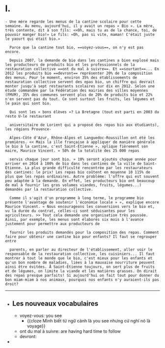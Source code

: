 # I.
	- Une mère regarde les menus de la cantine scolaire pour cette semaine. Au menu, aujourd'hui, il y avait un repas « Bio ». La mère, très contente, dit à son fils: <<Oh, mais tu as de la chance, toi, de pouvoir manger bio!» Le fils: «Oh, pas si vite, maman! C'était juste le yaourt qui était bio.» 
	  
	  Parce que la cantine tout bio, ==voyez-vous==, on n'y est pas encore.
	  
	  Depuis 2007, la demande de bio dans les cantines a bien explosé mais les producteurs de produits bio et les professionnels de la restauration collective ==ont du mal à suivre==. Et ==sourtant==... En 2012 les produits bio ==devront== représenter 20% de la composition des menus. Pour le moment, environ 35% des établissements de restauration collective servent des epas bio, un chiffre qui devrait monter jusqu'à sept restaurants scolaires sur dix en 2012. Selon une étude commandée par la Fédération des mairies des villes moyennes (FMVM), 35% des communes servent plus de 20% de produits bio et 22% n'en servent pas du tout. Ce sont surtout les fruits, les légumes et le pain qui sont bio. 
	  
	  Qui sont les « bons élèves »? La Bretagne (tout est parti en 2003 du resto U-le restaurant
	  
	  aniversitaire de Lorient qui a proposé des repas bio aux étudiants), les régions Provence-
	  
	  Alpes-Côte d'Azur, Rhône-Alpes et Languedoc-Roussillon ont été les premières. << Mais la ille française à appliquer de manière générale le bio à la cantine, c'est Saint-Étienne », xplique fièrement son maire, Maurice Vincent. « 50% de la totalité des 25 000 repas
	  
	  servis chaque jour sont bio. » 10% seront ajoutés chaque année pour arriver en 2014 à 100% de bio dans les cantines de la ville de Saint-Etienne. La plus grande difficulté rencontrée par les restaurateurs des cantines: le prix! Les repas bio coûtent en moyenne 10 115% de plus que les repas ordinaires. Autre problème: l'offre qui est souvent peu adaptée à la demande. En effet, les producteurs bio ont beaucoup de mal à fournir les gros volumes viandes, fruits, légumes...) demandés par la restauration collective.
	  
	  Comme il s'agit d'un programme à long terme, le programme bio présente l'avantage de soutenir l'économie locale » », explique encore Maurice Vincent. « Nous encourageons les conversions vers le bio et, vu la durée du contrat, celles-ci sont séduisantes pour les agriculteurs. >> Tout cela demande une organisation très poussée. Ainsi, par exemple, les menus sont élaborés six mois à l'avance justement pour permettre aux producteurs de
	  
	  fournir les produits demandés pour la composition des repas. Comment faire pour obtenir une cantine bio pour enfants? Il faut se regrouper entre
	  
	  parents, en parler au directeur de l'établissement, aller voir le responsable de la restauration collective, les cuisiniers... Il faut montrer à tout le monde que le bio, c'est mieux pour les enfants et qu'un bon nombre de maladies, liées à la mauvaise nourriture peuvent ainsi être évitées. Å Saint-Étienne toujours, on sert plus de fruits et de légumes, on limite la viande et les matières grasses. On dirait des repas presque parfaits! Si aujourd'hui on fait tout pour donner du bon miam-miam à nos animaux, pourquoi nos enfants n'y auraient-ils pas droit?
- ---
- ## Les nouveaux vocabulaires
	- voyez-vous: you see
		- {{cloze Mình biết từ ngữ cảnh là you see nhưng cứ nghĩ nó là voyage}}
	- ont du mal à suivre: are having hard time to follow
	- devront:
-